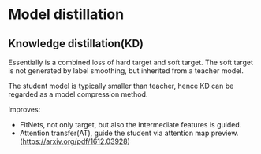 # Model distillation

## Knowledge distillation(KD)
Essentially is a combined loss of hard target and soft target.
The soft target is not generated by label smoothing, but inherited from a teacher model.

The student model is typically smaller than teacher, hence KD can be regarded as a model compression method.

Improves:
- FitNets, not only target, but also the intermediate features is guided.
- Attention transfer(AT), guide the student via attention map preview. (https://arxiv.org/pdf/1612.03928)